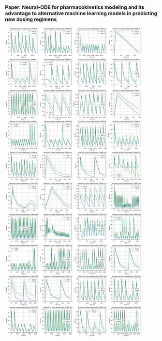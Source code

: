 ### Paper: Neural-ODE for pharmacokinetics modeling and its advantage to alternative machine learning models in predicting new dosing regimens

![](neuralODE_for_PK.png)
